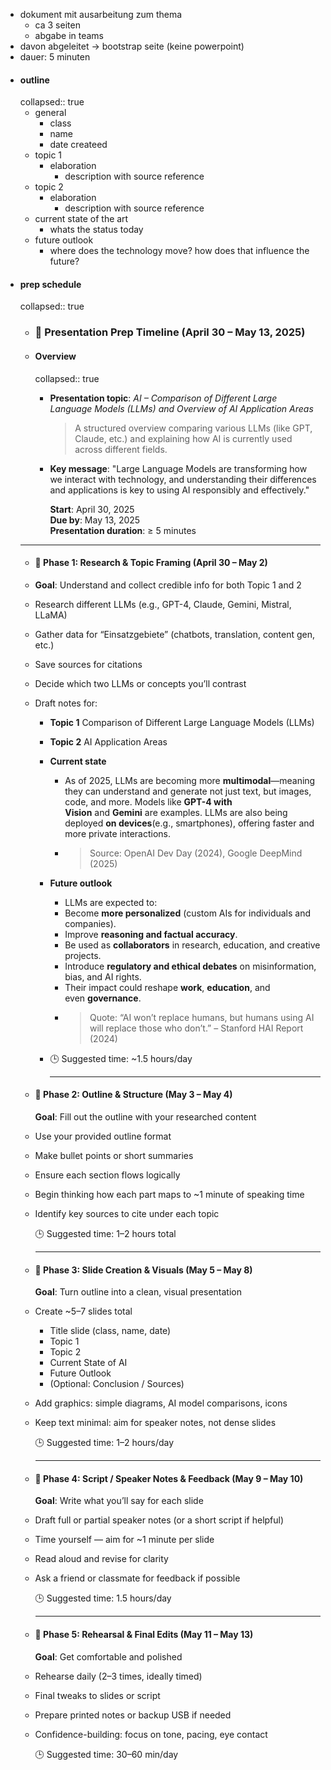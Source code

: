 - dokument mit ausarbeitung zum thema
	- ca 3 seiten
	- abgabe in teams
- davon abgeleitet -> bootstrap seite (keine powerpoint)
- dauer: 5 minuten
- #### outline
  collapsed:: true
	- general
		- class
		- name
		- date createed
	- topic 1
		- elaboration
			- description with source reference
	- topic 2
		- elaboration
			- description with source reference
	- current state of the art
		- whats the status today
	- future outlook
		- where does the technology move? how does that influence the future?
- #### prep schedule
  collapsed:: true
	- ### 📅 **Presentation Prep Timeline (April 30 – May 13, 2025)**
	- #### Overview
	  collapsed:: true
		- **Presentation topic**: *AI – Comparison of Different Large Language Models (LLMs) and Overview of AI Application Areas*
		  >A structured overview comparing various LLMs (like GPT, Claude, etc.) and explaining how AI is currently used across different fields.
		- **Key message**: "Large Language Models are transforming how we interact with technology, and understanding their differences and applications is key to using AI responsibly and effectively."
		  
		  **Start**: April 30, 2025  
		  **Due by**: May 13, 2025  
		  **Presentation duration**: ≥ 5 minutes
	- ---
	- #### 📍 **Phase 1: Research & Topic Framing (April 30 – May 2)**
	- **Goal**: Understand and collect credible info for both Topic 1 and 2
	- Research different LLMs (e.g., GPT-4, Claude, Gemini, Mistral, LLaMA)
	- Gather data for “Einsatzgebiete” (chatbots, translation, content gen, etc.)
	- Save sources for citations
	- Decide which two LLMs or concepts you’ll contrast
	- Draft notes for:
		- **Topic 1** Comparison of Different Large Language Models (LLMs)
		- **Topic 2** AI Application Areas
		- **Current state**
			- As of 2025, LLMs are becoming more **multimodal**—meaning they can understand and generate not just text, but images, code, and more. Models like **GPT-4 with Vision** and **Gemini** are examples. LLMs are also being deployed **on devices**(e.g., smartphones), offering faster and more private interactions.
			- >Source: OpenAI Dev Day (2024), Google DeepMind (2025)
		- **Future outlook**
			- LLMs are expected to:
			- Become **more personalized** (custom AIs for individuals and companies).
			- Improve **reasoning and factual accuracy**.
			- Be used as **collaborators** in research, education, and creative projects.
			- Introduce **regulatory and ethical debates** on misinformation, bias, and AI rights.
			- Their impact could reshape **work**, **education**, and even **governance**.
			- > Quote: “AI won’t replace humans, but humans using AI will replace those who don’t.” – Stanford HAI Report (2024)
		- 🕒 Suggested time: ~1.5 hours/day
		  
		  ---
	- #### 📍 **Phase 2: Outline & Structure (May 3 – May 4)**  
	  **Goal**: Fill out the outline with your researched content
	- Use your provided outline format
	- Make bullet points or short summaries
	- Ensure each section flows logically
	- Begin thinking how each part maps to ~1 minute of speaking time
	- Identify key sources to cite under each topic
	  
	  🕒 Suggested time: 1–2 hours total
	  
	  ---
	- #### 📍 **Phase 3: Slide Creation & Visuals (May 5 – May 8)**  
	  **Goal**: Turn outline into a clean, visual presentation
	- Create ~5–7 slides total
		- Title slide (class, name, date)
		- Topic 1
		- Topic 2
		- Current State of AI
		- Future Outlook
		- (Optional: Conclusion / Sources)
	- Add graphics: simple diagrams, AI model comparisons, icons
	- Keep text minimal: aim for speaker notes, not dense slides
	  
	  🕒 Suggested time: 1–2 hours/day
	  
	  ---
	- #### 📍 **Phase 4: Script / Speaker Notes & Feedback (May 9 – May 10)**  
	  **Goal**: Write what you’ll say for each slide
	- Draft full or partial speaker notes (or a short script if helpful)
	- Time yourself — aim for ~1 minute per slide
	- Read aloud and revise for clarity
	- Ask a friend or classmate for feedback if possible
	  
	  🕒 Suggested time: 1.5 hours/day
	  
	  ---
	- #### 📍 **Phase 5: Rehearsal & Final Edits (May 11 – May 13)**  
	  **Goal**: Get comfortable and polished
	- Rehearse daily (2–3 times, ideally timed)
	- Final tweaks to slides or script
	- Prepare printed notes or backup USB if needed
	- Confidence-building: focus on tone, pacing, eye contact
	  
	  🕒 Suggested time: 30–60 min/day